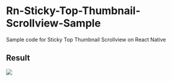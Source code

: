 # Rn-Sticky-Top-Thumbnail-Scrollview-Sample

Sample code for Sticky Top Thumbnail Scrollview on React Native

## Result

![](./assets/sample.gif)
